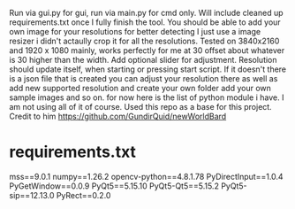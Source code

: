 Run via gui.py for gui, run via main.py for cmd only. Will include cleaned up requirements.txt once I fully finish the tool. 
You should be able to add your own image for your resolutions for better detecting I just use a image resizer i didn't actaully crop it for all the resolutions. 
Tested on 3840x2160 and 1920 x 1080 mainly, works perfectly for me at 30 offset about whatever is 30 higher than the width. Add optional slider for adjustment. 
Resolution should update itself, when starting or pressing start script. If it doesn't there is a json file that is created you can adjust your resolution there as well as add new supported resolution and create your own folder add your own sample images and so on.
for now here is the list of python module i have. I am not using all of it of course. 
Used this repo as a base for this project.
Credit to him
https://github.com/GundirQuid/newWorldBard
# requirements.txt

mss==9.0.1
numpy==1.26.2
opencv-python==4.8.1.78
PyDirectInput==1.0.4
PyGetWindow==0.0.9
PyQt5==5.15.10
PyQt5-Qt5==5.15.2
PyQt5-sip==12.13.0
PyRect==0.2.0

